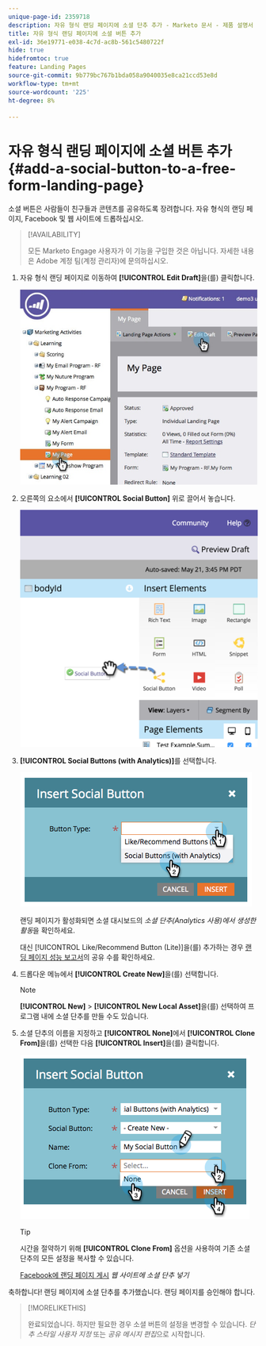 ```yaml
---
unique-page-id: 2359718
description: 자유 형식 랜딩 페이지에 소셜 단추 추가 - Marketo 문서 - 제품 설명서
title: 자유 형식 랜딩 페이지에 소셜 버튼 추가
exl-id: 36e19771-e038-4c7d-ac8b-561c5480722f
hide: true
hidefromtoc: true
feature: Landing Pages
source-git-commit: 9b779bc767b1bda058a9040035e8ca21ccd53e8d
workflow-type: tm+mt
source-wordcount: '225'
ht-degree: 8%

---
```


# 자유 형식 랜딩 페이지에 소셜 버튼 추가 {#add-a-social-button-to-a-free-form-landing-page}

소셜 버튼은 사람들이 친구들과 콘텐츠를 공유하도록 장려합니다. 자유 형식의 랜딩 페이지, Facebook 및 웹 사이트에 드롭하십시오.

>[!AVAILABILITY]
>
>모든 Marketo Engage 사용자가 이 기능을 구입한 것은 아닙니다. 자세한 내용은 Adobe 계정 팀(계정 관리자)에 문의하십시오.

1. 자유 형식 랜딩 페이지로 이동하여 **[!UICONTROL Edit Draft]**&#x200B;을(를) 클릭합니다.

   ![](assets/scoring.jpg)

1. 오른쪽의 요소에서 **[!UICONTROL Social Button]** 위로 끌어서 놓습니다.

   ![](assets/image2015-5-21-15-3a47-3a46.png)

1. **[!UICONTROL Social Buttons (with Analytics)]**&#x200B;를 선택합니다.

   ![](assets/image2014-9-17-10-3a35-3a13.png)

   랜딩 페이지가 활성화되면 소셜 대시보드의 _소셜 단추(Analytics 사용)에서 생성한 활동_&#x200B;을 확인하세요.

   대신 [!UICONTROL Like/Recommend Button (Lite)]을(를) 추가하는 경우 [랜딩 페이지 성능 보고서](/help/marketo/product-docs/demand-generation/landing-pages/understanding-landing-pages/landing-page-performance-report.md)의 공유 수를 확인하세요.

1. 드롭다운 메뉴에서 **[!UICONTROL Create New]**&#x200B;을(를) 선택합니다.

   >[!NOTE]
   >
   >**[!UICONTROL New]** > **[!UICONTROL New Local Asset]**&#x200B;을(를) 선택하여 프로그램 내에 소셜 단추를 만들 수도 있습니다.

1. 소셜 단추의 이름을 지정하고 **[!UICONTROL None]**&#x200B;에서 **[!UICONTROL Clone From]**&#x200B;을(를) 선택한 다음 **[!UICONTROL Insert]**&#x200B;을(를) 클릭합니다.

   ![](assets/image2014-9-17-10-3a35-3a26.png)

   >[!TIP]
   >
   >시간을 절약하기 위해 **[!UICONTROL Clone From]** 옵션을 사용하여 기존 소셜 단추의 모든 설정을 복사할 수 있습니다.

   [Facebook에 랜딩 페이지 게시](/help/marketo/product-docs/demand-generation/facebook/publish-landing-pages-to-facebook.md) _웹 사이트에 소셜 단추 넣기_

축하합니다! 랜딩 페이지에 소셜 단추를 추가했습니다. 랜딩 페이지를 승인해야 합니다.

>[!MORELIKETHIS]
>
>완료되었습니다. 하지만 필요한 경우 소셜 버튼의 설정을 변경할 수 있습니다. _단추 스타일 사용자 지정_ 또는 _공유 메시지 편집_&#x200B;으로 시작합니다.
